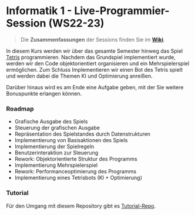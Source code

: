 # Informatik 1 - Live-Programmier-Session (WS22-23)

> Die __Zusammenfassungen__ der Sessions finden Sie im __[Wiki](https://github.com/RUB-INI-Theory-of-Machine-Learning/Info1_WS22-23/wiki)__.

In diesem Kurs werden wir über das gesamte Semester hinweg das Spiel
[Tetris](https://en.wikipedia.org/wiki/Tetris) programmieren. 
Nachdem das Grundspiel implementiert wurde, werden wir den Code objektorientiert
organisieren und ein Mehrspielerspiel ermöglichen. Zum Schluss Implementieren wir
einen Bot des Tetris spielt und werden dabei die Themen KI und Optimierung anreißen.

Darüber hinaus wird es am Ende eine Aufgabe geben, mit der Sie weitere Bonuspunkte 
erlangen können.

### Roadmap

+ Grafische Ausgabe des Spiels
+ Steuerung der grafischen Ausgabe
+ Repräsentation des Spielstandes durch Datenstrukturen
+ Implementierung von Basisaktionen des Spiels
+ Implementierung der Spielregeln
+ Benutzerinteraktion zur Steuerung
+ Rework: Objektorientierte Struktur des Programms
+ Implementierung Mehrspielerspiel
+ Rework: Performanceoptimierung des Programms
+ Implementierung eines Tetrisbots (KI + Optimierung)

### Tutorial
Für den Umgang mit diesem Repository gibt es [Tutorial-Repo](https://github.com/RUB-INI-Theory-of-Machine-Learning/hello-world).

